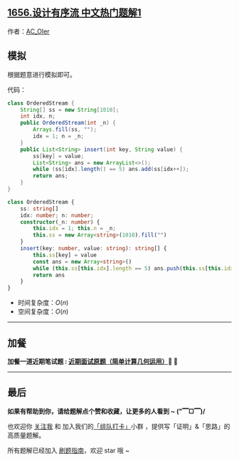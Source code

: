 ## [1656.设计有序流 中文热门题解1](https://leetcode.cn/problems/design-an-ordered-stream/solutions/100000/by-ac_oier-5pe8)

作者：[AC_OIer](https://leetcode.cn/u/AC_OIer)
## 模拟

根据题意进行模拟即可。

代码：
```Java []
class OrderedStream {
    String[] ss = new String[1010];
    int idx, n;
    public OrderedStream(int _n) {
        Arrays.fill(ss, "");
        idx = 1; n = _n;
    }
    public List<String> insert(int key, String value) {
        ss[key] = value;
        List<String> ans = new ArrayList<>();
        while (ss[idx].length() == 5) ans.add(ss[idx++]);
        return ans;
    }
}
```
```TypeScript []
class OrderedStream {
    ss: string[]
    idx: number; n: number;
    constructor(_n: number) {
        this.idx = 1; this.n = _n;
        this.ss = new Array<string>(1010).fill("")
    }
    insert(key: number, value: string): string[] {
        this.ss[key] = value
        const ans = new Array<string>()
        while (this.ss[this.idx].length == 5) ans.push(this.ss[this.idx++])
        return ans
    }
}
```
* 时间复杂度：$O(n)$
* 空间复杂度：$O(n)$

---

## 加餐

**加餐一道近期笔试题 : [近期面试原题（简单计算几何运用）](https://mp.weixin.qq.com/s?__biz=MzU4NDE3MTEyMA==&mid=2247492965&idx=1&sn=d0f2b13578e8b61891fbd7f9d1693695)🎉 🎉**

---

## 最后

**如果有帮助到你，请给题解点个赞和收藏，让更多的人看到 ~ ("▔□▔)/**

也欢迎你 [关注我](https://oscimg.oschina.net/oscnet/up-19688dc1af05cf8bdea43b2a863038ab9e5.png) 和 加入我们的[「组队打卡」](https://leetcode-cn.com/u/ac_oier/)小群 ，提供写「证明」&「思路」的高质量题解。

所有题解已经加入 [刷题指南](https://github.com/SharingSource/LogicStack-LeetCode/wiki)，欢迎 star 哦 ~